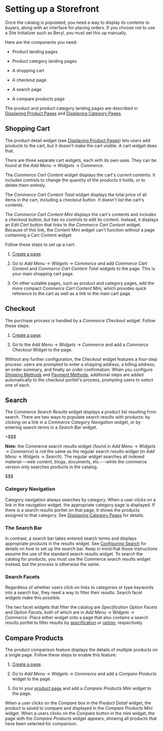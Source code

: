 # Setting up a Storefront [](id=setting-up-a-storefront)

Once the catalog is populated, you need a way to display its contents to buyers,
along with an interface for placing orders. If you choose not to use a Site
Initializer such as Beryl, you must set this up manually. 

Here are the components you need:

- Product landing pages

- Product category landing pages

- A shopping cart

- A checkout page

- A search page

- A compare products page

The product and product category landing pages are described in 
[Displaying Product Pages](/web/liferay-emporio/documentation/-/knowledge_base/1-0/displaying-product-pages)
and [Displaying Category
Pages](/web/liferay-emporio/documentation/-/knowledge_base/1-0/displaying-category-pages).

## Shopping Cart [](id=shopping-cart)

The product detail widget (see 
[Displaying Product Pages](/web/liferay-emporio/documentation/-/knowledge_base/1-0/displaying-product-pages))
lets users add products to the cart, but it doesn't make the cart visible.
A cart widget does that. 

There are three separate cart widgets, each with its own uses. They can be found
at the *Add Menu* &rarr; *Widgets* &rarr; *Commerce*.

The *Commerce Cart Content* widget displays the cart's current contents. It
includes controls to change the quantity of the products it holds, or to delete
them entirely.

The *Commerce Cart Content Total* widget displays the total price of all items
in the cart, including a checkout button. It doesn't list the cart's contents.

The *Commerce Cart Content Mini* displays the cart's contents and includes
a checkout button, but has no controls to edit its content. Instead, it displays
an *Edit Cart* button that links to the *Commerce Cart Content* widget. Because
of this link, the Content Mini widget can't function without a page containing
a Cart Content widget.

Follow these steps to set up a cart:

1.  [Create a page](/discover/portal/-/knowledge_base/7-1/creating-pages).

2.  Go to *Add Menu* &rarr; *Widgets* &rarr; *Commerce* and add *Commerce
    Cart Content* and *Commerce Cart Content Total* widgets to the page. This
    is your main shopping cart page.

3.  On other suitable pages, such as product and category pages, add the more
    compact *Commerce Cart Content Mini*, which provides quick reference to the
    cart as well as a link to the main cart page.

## Checkout [](id=checkout)

The purchase process is handled by a *Commerce Checkout* widget. Follow
these steps:

1.  [Create a page](/discover/portal/-/knowledge_base/7-1/creating-pages).

2.  Go to the *Add Menu* &rarr; *Widgets* &rarr; *Commerce* and add a *Commerce
    Checkout* Widget to the page.

Without any further configuration, the *Checkout* widget features a four-step
process: users are prompted to enter a shipping address, a billing
address, an order summary, and finally an order confirmation. When you
configure 
[Shipping Methods](/web/liferay-emporio/documentation/-/knowledge_base/1-0/shipping-methods)
and 
[Payment Methods](/web/liferay-emporio/documentation/-/knowledge_base/1-0/payment-methods),
additional steps are added automatically to the checkout portlet's process,
prompting users to select one of each.

## Search [](id=search)

The Commerce *Search Results* widget displays a product list resulting from
search. There are two ways to populate search results with products: by clicking
on a link in a *Commerce Category Navigation* widget, or by entering search
terms in a *Search Bar* widget.

+$$$

**Note:** the Commerce search results widget (found in *Add Menu* &rarr;
*Widgets* &rarr; *Commerce*) is not the same as the regular search results
widget (in *Add Menu* &rarr; *Widgets* &rarr; *Search*). The regular widget
searches all indexed material---web content, blogs, documents, etc.---while the
commerce version only searches products in the catalog.

$$$

### Category Navigation [](id=category-navigation)

Category navigation always searches by category. When a user clicks on
a link in the navigation widget, the appropriate category page is displayed. If
there is a search results portlet on that page, it shows the products assigned
to that category. See 
[Displaying Category Pages](/web/liferay-emporio/documentation/-/knowledge_base/1-0/displaying-category-pages)
for details.

### The Search Bar [](id=the-search-bar)

In contrast, a search bar takes entered search terms and displays appropriate
products in the results widget. See 
[Configuring Search](/discover/portal/-/knowledge_base/7-1/configuring-search-pages) for
details on how to set up the search bar. Keep in mind that those instructions
assume the use of the standard search results widget. To search the catalog for
products, you must use the Commerce search results widget instead, but the
process is otherwise the same.

### Search Facets [](id=search-facets)

Regardless of whether users click on links to categories or type keywords into
a search bar, they need a way to filter their results. Search facet widgets
make this possible.

The two facet widgets that filter the catalog are *Specification Option Facets*
and *Option Facets*, both of which are in *Add Menu* &rarr; *Widgets* &rarr;
*Commerce*. Place either widget onto a page that also contains a search results
portlet to filter results by
[specification](/web/liferay-emporio/documentation/-/knowledge_base/1-0/specifications)
or [option](/web/liferay-emporio/documentation/-/knowledge_base/1-0/options),
respectively.

## Compare Products [](id=compare-products)

The product comparison feature displays the details of multiple products on
a single page. Follow these steps to enable this feature:

1.  [Create a page](/discover/portal/-/knowledge_base/7-1/creating-pages).

2.  Go to *Add Menu* &rarr; *Widgets* &rarr; *Commerce* and add a *Compare
    Products* widget to the page.

3.  Go to your 
    [product page](/web/liferay-emporio/documentation/-/knowledge_base/1-0/displaying-product-pages) 
    and add a *Compare Products Mini* widget to the page.

When a user clicks on the *Compare* box in the *Product Detail* widget, the
product is saved to compare and displayed in the *Compare Products Mini* widget.
When a users clicks on the *Compare* button in the mini widget, the page with
the *Compare Products* widget appears, showing all products that have been
selected for comparison.
